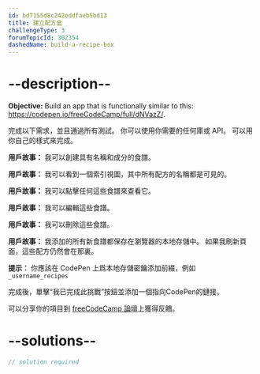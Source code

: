 ```yaml
---
id: bd7155d8c242eddfaeb5bd13
title: 建立配方盒
challengeType: 3
forumTopicId: 302354
dashedName: build-a-recipe-box
---
```


# --description--

**Objective:** Build an app that is functionally similar to this: <a href="https://codepen.io/freeCodeCamp/full/dNVazZ/" target="_blank" rel="noopener noreferrer nofollow">https://codepen.io/freeCodeCamp/full/dNVazZ/</a>.

完成以下需求，並且通過所有測試。 你可以使用你需要的任何庫或 API。 可以用你自己的樣式來完成。

**用戶故事：** 我可以創建具有名稱和成分的食譜。

**用戶故事：** 我可以看到一個索引視圖，其中所有配方的名稱都是可見的。

**用戶故事：** 我可以點擊任何這些食譜來查看它。

**用戶故事：** 我可以編輯這些食譜。

**用戶故事：** 我可以刪除這些食譜。

**用戶故事：** 我添加的所有新食譜都保存在瀏覽器的本地存儲中。 如果我刷新頁面，這些配方仍然會在那裏。

**提示：** 你應該在 CodePen 上爲本地存儲密鑰添加前綴，例如 `_username_recipes`

完成後，單擊“我已完成此挑戰”按鈕並添加一個指向CodePen的鏈接。

可以分享你的項目到 <a href="https://forum.freecodecamp.org/c/project-feedback/409" target="_blank" rel="noopener noreferrer nofollow">freeCodeCamp 論壇</a>上獲得反饋。

# --solutions--

```js
// solution required
```
